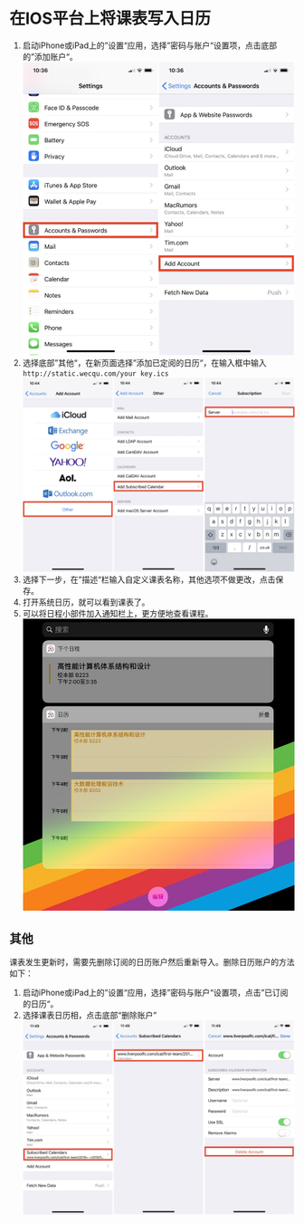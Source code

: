 # 在IOS平台上将课表写入日历
1. 启动iPhone或iPad上的”设置“应用，选择”密码与账户“设置项，点击底部的”添加账户“。
![](./static/img/ios_1.jpg)
2. 选择底部”其他“，在新页面选择”添加已定阅的日历“，在输入框中输入`http://static.wecqu.com/your key.ics`
![](./static/img/ios_2.jpg)
3. 选择下一步，在”描述“栏输入自定义课表名称，其他选项不做更改，点击保存。
4. 打开系统日历，就可以看到课表了。
5. 可以将日程小部件加入通知栏上，更方便地查看课程。
![](./static/img/ios_4.jpg)

## 其他
课表发生更新时，需要先删除订阅的日历账户然后重新导入。删除日历账户的方法如下：
1. 启动iPhone或iPad上的”设置“应用，选择”密码与账户“设置项，点击”已订阅的日历“。
2. 选择课表日历相，点击底部“删除账户”
![](./static/img/ios_3.jpg)
